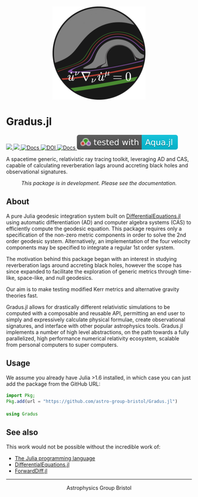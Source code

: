 <p align="center">
  <img width="50%" alt="BRImage" src="docs/src/assets/logo.png">
</p>

# Gradus.jl

<a href="https://codecov.io/gh/astro-group-bristol/Gradus.jl">
    <img src="https://codecov.io/gh/astro-group-bristol/Gradus.jl/branch/main/graph/badge.svg?token=A91E22KZR5"/>
</a>
<a href="https://github.com/astro-group-bristol/Gradus.jl/actions/workflows/test.yml">
    <img src="https://github.com/astro-group-bristol/Gradus.jl/actions/workflows/test.yml/badge.svg"/>
</a>
<a href="https://github.com/astro-group-bristol/Gradus.jl/actions/workflows/docs.yml">
    <img alt="Docs" src="https://github.com/astro-group-bristol/Gradus.jl/actions/workflows/docs.yml/badge.svg"/>
</a>
<a href="https://doi.org/10.5281/zenodo.6471796">
    <img src="https://zenodo.org/badge/DOI/10.5281/zenodo.6471796.svg" alt="DOI">
</a> 
<a href="https://astro-group-bristol.github.io/Gradus.jl/dev/">
    <img alt="Docs" src="https://img.shields.io/badge/docs-dev-blue.svg"/>
</a>
<a href="https://github.com/JuliaTesting/Aqua.jl">
    <img alt="Docs" src="https://raw.githubusercontent.com/JuliaTesting/Aqua.jl/master/badge.svg"/>
</a>

A spacetime generic, relativistic ray tracing toolkit, leveraging AD and CAS, capable of calculating reverberation lags around accreting black holes and observational signatures.

<p align="center"> <i> This package is in development. Please see the documentation.</i> </p>

## About

A pure Julia geodesic integration system built on [DifferentialEquations.jl](https://github.com/SciML/DifferentialEquations.jl) using automatic differentiation (AD) and computer algebra systems (CAS) to efficiently compute the geodesic equation. This package requires only a specification of the non-zero metric components in order to solve the 2nd order geodesic system. Alternatively, an implementation of the four velocity components may be specified to integrate a regular 1st order system.

The motivation behind this package began with an interest in studying reverberation lags around accreting black holes, however the scope has since expanded to facilitate the exploration of generic metrics through time-like, space-like, and null geodesics. 

Our aim is to make testing modified Kerr metrics and alternative gravity theories fast.

Gradus.jl allows for drastically different relativistic simulations to be computed with a composable and reusable API, permitting an end user to simply and expressively calculate physical formulae, create observational signatures, and interface with other popular astrophysics tools. Gradus.jl implements a number of high level abstractions, on the path towards a fully parallelized, high performance numerical relativity ecosystem, scalable from personal computers to super computers.

## Usage

We assume you already have Julia >1.6 installed, in which case you can just add the package from the GitHub URL:
```julia
import Pkg;
Pkg.add(url = "https://github.com/astro-group-bristol/Gradus.jl")

using Gradus
```

## See also 

This work would not be possible without the incredible work of:

- [The Julia programming language](https://github.com/JuliaLang/Julia)
- [DifferentialEquations.jl](https://github.com/SciML/DifferentialEquations.jl)
- [ForwardDiff.jl](https://github.com/JuliaDiff/ForwardDiff.jl)

<hr>

<p align="center"> Astrophysics Group Bristol </p>
